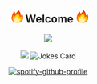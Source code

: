 <div align="center">
<h2> <img src="fire.gif" width="30"> Welcome<img src="fire.gif" width="30"></h2>
</div>

<p align="center">
<img src="git.gif" width="600">
<br>
</p>

<div align="center">

  <img src="https://readme-jokes.vercel.app/api?bgColor=%23073b4c&textColor=%2306d6a0&aColor=%2306d6a0&borderColor=%2306d6a0" /> 
  <img src="https://readme-jokes.vercel.app/api" alt="Jokes Card" /></br>
 

[![spotify-github-profile](https://spotify-github-profile.vercel.app/api/view?uid=31mq32jdl4am53rj6q6xdnxuqbk4&cover_image=true&theme=default&show_offline=true&background_color=121212&bar_color=53b14f&bar_color_cover=true)](https://spotify-github-profile.vercel.app/api/view?uid=31mq32jdl4am53rj6q6xdnxuqbk4&redirect=true)
 

</div>
